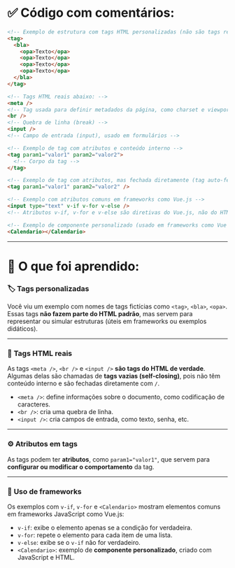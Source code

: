 # ✅ Código com comentários:

```html
<!-- Exemplo de estrutura com tags HTML personalizadas (não são tags reais) -->
<tag>
  <bla>
    <opa>Texto</opa>
    <opa>Texto</opa>
    <opa>Texto</opa>
    <opa>Texto</opa>
  </bla>
</tag>

<!-- Tags HTML reais abaixo: -->
<meta />
<!-- Tag usada para definir metadados da página, como charset e viewport -->
<br />
<!-- Quebra de linha (break) -->
<input />
<!-- Campo de entrada (input), usado em formulários -->

<!-- Exemplo de tag com atributos e conteúdo interno -->
<tag param1="valor1" param2="valor2">
  <!-- Corpo da tag -->
</tag>

<!-- Exemplo de tag com atributos, mas fechada diretamente (tag auto-fechada) -->
<tag param1="valor1" param2="valor2" />

<!-- Exemplo com atributos comuns em frameworks como Vue.js -->
<input type="text" v-if v-for v-else />
<!-- Atributos v-if, v-for e v-else são diretivas do Vue.js, não do HTML puro -->

<!-- Exemplo de componente personalizado (usado em frameworks como Vue ou React) -->
<Calendario></Calendario>
```

---

# 📘 O que foi aprendido:

### 🏷️ **Tags personalizadas**

Você viu um exemplo com nomes de tags fictícias como `<tag>`, `<bla>`, `<opa>`. Essas tags **não fazem parte do HTML padrão**, mas servem para representar ou simular estruturas (úteis em frameworks ou exemplos didáticos).

---

### 🧱 **Tags HTML reais**

As tags `<meta />`, `<br />` e `<input />` **são tags do HTML de verdade**. Algumas delas são chamadas de **tags vazias (self-closing)**, pois não têm conteúdo interno e são fechadas diretamente com `/`.

- `<meta />`: define informações sobre o documento, como codificação de caracteres.
- `<br />`: cria uma quebra de linha.
- `<input />`: cria campos de entrada, como texto, senha, etc.

---

### ⚙️ **Atributos em tags**

As tags podem ter **atributos**, como `param1="valor1"`, que servem para **configurar ou modificar o comportamento** da tag.

---

### 🧩 **Uso de frameworks**

Os exemplos com `v-if`, `v-for` e `<Calendario>` mostram elementos comuns em frameworks JavaScript como Vue.js:

- `v-if`: exibe o elemento apenas se a condição for verdadeira.
- `v-for`: repete o elemento para cada item de uma lista.
- `v-else`: exibe se o `v-if` não for verdadeiro.
- `<Calendario>`: exemplo de **componente personalizado**, criado com JavaScript e HTML.
